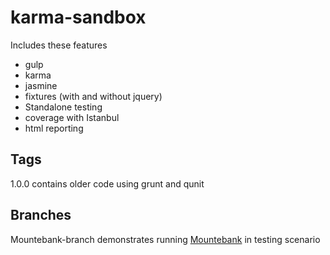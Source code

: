 # karma-sandbox

Includes these features

* gulp
* karma
* jasmine
* fixtures (with and without jquery)
* Standalone testing
* coverage with Istanbul
* html reporting 

## Tags
1.0.0 contains older code using grunt and qunit


## Branches
Mountebank-branch demonstrates running [Mountebank](http://www.mbtest.org)
in testing scenario
